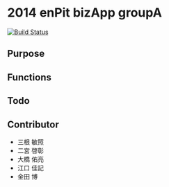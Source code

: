 2014 enPit bizApp groupA
========================
[![Build Status](https://travis-ci.org/ToshiteruM/groupA.svg?branch=master)](https://travis-ci.org/ToshiteruM/groupA)

Purpose
-------------


Functions
-------------


Todo
-------------


Contributor
-------------

- 三根 敏照
- 二宮 啓彰
- 大橋 佑亮
- 江口 佳記
- 金田 博
